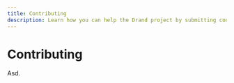 ```yaml
---
title: Contributing
description: Learn how you can help the Drand project by submitting code, fixing bugs, and updating documentation!
---
```


<!-- How to submit PRs. Rules to follow. Code structure guidelines. Docs guidelines. Review processes. Estimated timelines. Are we planning on having any bounties for this project? -->

# Contributing

Asd.
